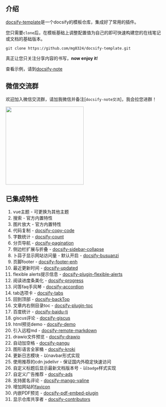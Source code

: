 ## 介绍
[docsify-template](https://github.com/mg0324/docsify-template.git)是一个docsify的模板仓库，集成好了常用的插件。

您只需要`clone`后，在模板基础上调整配置值为自己的即可快速构建您的在线笔记或文档的基础版本。
```
git clone https://github.com/mg0324/docsify-template.git
```

真正让您只关注分享内容的书写，**now enjoy it**! 

查看示例，请到[docsify-note](https://mgang.gitee.io/docsify-note/)

## 微信交流群
欢迎加入微信交流群，请加我微信并备注[`docsify-note交流`]，我会拉您进群！

<img style="width:250px;" src="https://mg.meiflower.top/oss/docsify-note/mango-wx.jpeg">

## 已集成特性
1. vue主题 - 可更换为其他主题
2. 搜索 - 官方内置特性
3. 图片放大 - 官方内置特性
4. 代码复制 - [docsify-copy-code](https://www.npmjs.com/package/docsify-copy-code)
5. 字数统计 - [docsify-count](https://www.npmjs.com/package/docsify-count)
6. 分页导航 - [docsify-pagination](https://www.npmjs.com/package/docsify-pagination)
7. 侧边栏扩展与折叠 - [docsify-sidebar-collapse](https://www.npmjs.com/package/docsify-sidebar-collapse)
8. 卜蒜子显示网站访问量 - 默认开启 - [docsify-busuanzi](https://www.npmjs.com/package/docsify-busuanzi)
9. 页脚footer - [docsify-footer-enh](https://www.npmjs.com/package/docsify-footer-enh)
10. 最近更新时间 - [docsify-updated](https://www.npmjs.com/package/docsify-updated)
11. flexible alerts提示信息 - [docsify-plugin-flexible-alerts](https://www.npmjs.com/package/docsify-plugin-flexible-alerts)
12. 阅读进度条美化 - [docsify-progress](https://www.npmjs.com/package/docsify-progress)
13. 问答faq手风琴 - [docsify-accordion](https://www.npmjs.com/package/docsify-accordion)
14. tab选项卡 - [docsify-tabs](https://www.npmjs.com/package/docsify-tabs)
15. 回到顶部 - [docsify-backTop](https://www.npmjs.com/package/docsify-backTop)
16. 文章内右侧目录toc - [docsify-plugin-toc](https://www.npmjs.com/package/docsify-plugin-toc)
17. 百度统计 - [docsify-baidu-tj](https://www.npmjs.com/package/docsify-baidu-tj)
18. giscus评论 - [docsify-giscus](https://www.npmjs.com/package/docsify-giscus)
19. html预览demo - [docsify-demo](https://www.npmjs.com/package/docsify-demo)
20. 引入远程md - [docsify-remote-markdown](https://www.npmjs.com/package/docsify-remote-markdown)
21. drawio文件预览 - [docsify-drawio](https://www.npmjs.com/package/docsify-drawio)
22. 自动加空格 - [docsify-pangu](https://www.npmjs.com/package/docsify-pangu)
23. 图形语言全家桶 - [docsify-kroki](https://www.npmjs.com/package/docsify-kroki)
24. 更新日志模块 - 以navbar形式实现
25. 使用推荐的cdn jsdelivr - 保证国内外稳定快速访问
26. 自定义标题后显示最新文档版本号 - 以`badge`样式实现
27. 自定义广告推荐 - [docsify-ads](https://www.npmjs.com/package/docsify-ads)
28. 支持匿名评论 - [docsify-mango-valine](https://www.npmjs.com/package/docsify-mango-valine)
29. 增加网站的[favicon](https://favicon.io/favicon-generator/)
30. 内嵌PDF预览 - [docsify-pdf-embed-plugin](https://www.npmjs.com/package/docsify-pdf-embed-plugin)
31. 显示仓库共享者 - [docsify-contributors](https://www.npmjs.com/package/docsify-contributors)